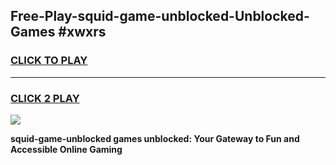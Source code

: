 
## Free-Play-squid-game-unblocked-Unblocked-Games #xwxrs
<h3>
<a href="https://news.freeplayer.one?title=squid-game-unblocked&ref=8M">CLICK TO PLAY</a></h3>
<hr>

<h3>
<a href="https://news.freeplayer.one?title=squid-game-unblocked&ref=8M">CLICK 2 PLAY</a>
  
</h3>

<a href="https://news.freeplayer.one?title=squid-game-unblocked&ref=8M"><img src="https://clearcache.store/games.png"></a>


**squid-game-unblocked games unblocked: Your Gateway to Fun and Accessible Online Gaming**
